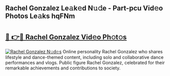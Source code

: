 ## Rachel Gonzalez Le𝚊k𝚎d N𝚞𝚍e - Part-pcu Vid𝚎o Photos Le𝚊ks hqFNm

# <h2><a href="http://fbf17z8.evod.top/?m=Rachel+Gonzalez">🔗 👉🔴 Rachel Gonzalez Vid𝚎o Ph𝚘t𝚘s</a></h2>

[![Rachel Gonzalez N𝚞d𝚎s](https://i.imgur.com/8V9OHl7.gif)](http://fbf17z8.evod.top/?m=Rachel+Gonzalez)
Online personality Rachel Gonzalez who shares lifestyle and dance-themed content, including solo and collaborative dance performances and vlogs. Public figure Rachel Gonzalez, celebrated for their remarkable achievements and contributions to society. 
